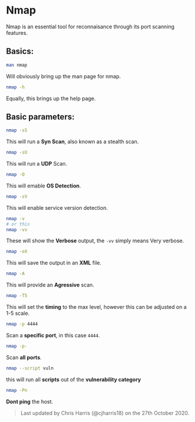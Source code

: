 # Nmap

Nmap is an essential tool for reconnaisance through its port scanning features.

## Basics:
```bash
man nmap
```
Will obviously bring up the man page for nmap.

```bash
nmap -h
```
Equally, this brings up the help page.

## Basic parameters:
```bash
nmap -sS
```
This will run a **Syn Scan**, also known as a stealth scan.

```bash
nmap -sU
```
This will run a **UDP** Scan.

```bash
nmap -O
```
This will emable **OS Detection**.

```bash
nmap -sV
```
This will enable service version detection.

```bash
nmap -v
# or this
nmap -vv
```
These will show the **Verbose** output, the `-vv` simply means Very verbose.

```bash
nmap -oX
```
This will save the output in an **XML** file.

```bash
nmap -A
```
This will provide an **Agressive** scan.

```bash
nmap -T5
```
This will set the **timing** to the max level, however this can be adjusted on a 1-5 scale.

```bash
nmap -p 4444
```
Scan a **specific port**, in this case `4444`.

```bash
nmap -p-
```
Scan **all ports**.

```bash
nmap --script vuln
```
this will run all **scripts** out of the **vulnerability category**

```bash
nmap -Pn
```
**Dont ping** the host.

> Last updated by Chris Harris (@cjharris18) on the 27th October 2020.

